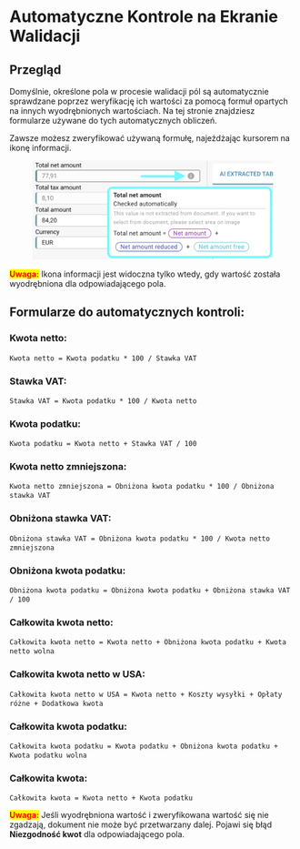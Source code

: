 # Automatyczne Kontrole na Ekranie Walidacji

## Przegląd

Domyślnie, określone pola w procesie walidacji pól są automatycznie sprawdzane poprzez weryfikację ich wartości za pomocą formuł opartych na innych wyodrębnionych wartościach. Na tej stronie znajdziesz formularze używane do tych automatycznych obliczeń.

Zawsze możesz zweryfikować używaną formułę, najeżdżając kursorem na ikonę informacji.

<figure><img src="../../../.gitbook/assets/automatic_checks_1.png" alt=""><figcaption></figcaption></figure>

<mark style="color:red;">**Uwaga:**</mark> Ikona informacji jest widoczna tylko wtedy, gdy wartość została wyodrębniona dla odpowiadającego pola.

## Formularze do automatycznych kontroli:

### Kwota netto:

```
Kwota netto = Kwota podatku * 100 / Stawka VAT 
```

### Stawka VAT:

```
Stawka VAT = Kwota podatku * 100 / Kwota netto 
```

### Kwota podatku:

```
Kwota podatku = Kwota netto + Stawka VAT / 100
```

### Kwota netto zmniejszona:

```
Kwota netto zmniejszona = Obniżona kwota podatku * 100 / Obniżona stawka VAT
```

### Obniżona stawka VAT:

```
Obniżona stawka VAT = Obniżona kwota podatku * 100 / Kwota netto zmniejszona
```

### Obniżona kwota podatku:

```
Obniżona kwota podatku = Obniżona kwota podatku + Obniżona stawka VAT / 100
```

### Całkowita kwota netto:

```
Całkowita kwota netto = Kwota netto + Obniżona kwota podatku + Kwota netto wolna
```

### Całkowita kwota netto w USA:

```
Całkowita kwota netto w USA = Kwota netto + Koszty wysyłki + Opłaty różne + Dodatkowa kwota
```

### Całkowita kwota podatku:

```
Całkowita kwota podatku = Kwota podatku + Obniżona kwota podatku + Kwota podatku wolna 
```

### Całkowita kwota:

```
Całkowita kwota = Kwota netto + Kwota podatku
```

<mark style="color:red;">**Uwaga:**</mark> Jeśli wyodrębniona wartość i zweryfikowana wartość się nie zgadzają, dokument nie może być przetwarzany dalej. Pojawi się błąd **Niezgodność kwot** dla odpowiadającego pola.
